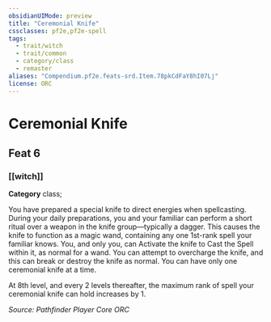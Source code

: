 ```yaml
---
obsidianUIMode: preview
title: "Ceremonial Knife"
cssclasses: pf2e,pf2e-spell
tags:
  - trait/witch
  - trait/common
  - category/class
  - remaster
aliases: "Compendium.pf2e.feats-srd.Item.78pkCdFaY8hI07Lj"
license: ORC
---
```

# Ceremonial Knife
## Feat 6
### [[witch]]

**Category** class; 




You have prepared a special knife to direct energies when spellcasting. During your daily preparations, you and your familiar can perform a short ritual over a weapon in the knife group—typically a dagger. This causes the knife to function as a magic wand, containing any one 1st-rank spell your familiar knows. You, and only you, can Activate the knife to Cast the Spell within it, as normal for a wand. You can attempt to overcharge the knife, and this can break or destroy the knife as normal. You can have only one ceremonial knife at a time.

At 8th level, and every 2 levels thereafter, the maximum rank of spell your ceremonial knife can hold increases by 1.

*Source: Pathfinder Player Core*
*ORC*